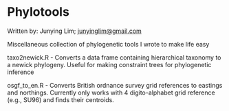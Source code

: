 Phylotools
==========
Written by: Junying Lim; junyinglim@gmail.com

Miscellaneous collection of phylogenetic tools I wrote to make life easy


taxo2newick.R - Converts a data frame containing hierarchical taxonomy to a newick phylogeny. Useful for making constraint trees for phylogenetic inference

osgf_to_en.R - Converts British ordnance survey grid references to eastings and northings. Currently only works with 4 digito-alphabet grid reference (e.g., SU96) and finds their centroids.

